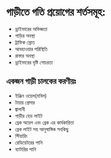 # গাড়ীতে গতি প্রয়োগের শর্তসমূহ:
- ড্রাইভারের অভিজ্ঞতা
- গাড়ির অবস্থা
- ট্রাফিক স্রোত
- আবহাওয়ার পরিস্থিতি
- রাস্তার অবস্থা
- ড্রাইভারের দৃষ্টি গোচরতা

## একজন গাড়ী চালকের করণীয়ঃ
- ইঞ্জিন ওয়েল(মবিল)
- টায়ার প্রেসার
- জ্বালানী
- গাড়ীর হেড লাইট
- ব্রেক অয়েল এবং ব্রেক এর কার্যকারিতা
- ব্রেক লাইট সহ আনুষাঙ্গিক সবকিছু
- স্টিয়ারিং
- রেডিয়েটরের পানি
- ব্যাটারির পানি
